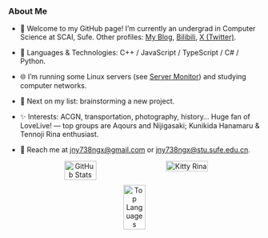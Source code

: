 ### About Me

- 👋 Welcome to my GitHub page! I’m currently an undergrad in Computer Science at SCAI, Sufe. Other profiles: [My Blog](https://www.738ngx.site/), [Bilibili](https://space.bilibili.com/115446986), [X (Twitter)](https://twitter.com/jny738ngx).

- 📝 Languages & Technologies: C++ / JavaScript / TypeScript / C# / Python.

- 🌐 I’m running some Linux servers (see [Server Monitor](https://monitor.738ngx.site/)) and studying computer networks.

- 🌱 Next on my list: brainstorming a new project.

- ✨ Interests: ACGN, transportation, photography, history…  Huge fan of LoveLive! — top groups are Aqours and Nijigasaki; Kunikida Hanamaru & Tennoji Rina enthusiast.

- 📧 Reach me at [jny738ngx@gmail.com](mailto:jny738ngx@gmail.com) or [jny738ngx@stu.sufe.edu.cn](mailto:jny738ngx@stu.sufe.edu.cn).

<div align="center">
  <div
    style="
      display: flex;
      flex-wrap: wrap;
      justify-content: center;
      align-items: flex-start;
      gap: 10px;
      max-width: 100%;
    "
  >
    <img
      src="https://github-readme-stats.vercel.app/api?username=738NGX&hide_rank=true&show_icons=true&include_all_commits=true&theme=transparent"
      alt="GitHub Stats"
      style="width: 32%; min-width: 200px; height: auto;"
    >
    <img
      src="./630UR-Tennoji-Rina-I-Feel-Really-Happy-Right-Now-Kitty-Rina-b2Goqr.png"
      alt="Kitty Rina"
      style="width: 41%; min-width: 200px; height: auto; border-radius: 10px;"
    >
    <img
      src="https://github-readme-stats.vercel.app/api/top-langs/?username=738NGX&theme=transparent"
      alt="Top Languages"
      style="width: 22%; min-width: 200px; height: auto;"
    >
  </div>
</div>

